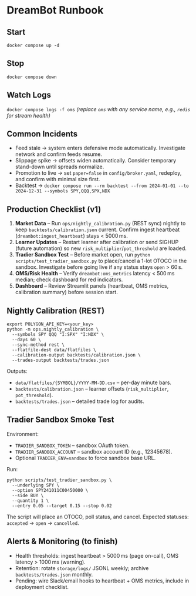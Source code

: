 # DreamBot Runbook

## Start
`docker compose up -d`

## Stop
`docker compose down`

## Watch Logs
`docker compose logs -f oms` *(replace `oms` with any service name, e.g., `redis` for stream health)*

## Common Incidents
- Feed stale → system enters defensive mode automatically. Investigate network and confirm feeds resume.
- Slippage spike → offsets widen automatically. Consider temporary stand-down until spreads normalize.
- Promotion to live → set `paper=false` in `config/broker.yaml`, redeploy, and confirm with minimal size first.
- Backtest → `docker compose run --rm backtest --from 2024-01-01 --to 2024-12-31 --symbols SPY,QQQ,SPX,NDX`

## Production Checklist (v1)
1. **Market Data** – Run `ops/nightly_calibration.py` (REST sync) nightly to keep `backtests/calibration.json` current. Confirm ingest heartbeat (`dreambot:ingest_heartbeat`) stays < 5000 ms.
2. **Learner Updates** – Restart learner after calibration or send SIGHUP (future automation) so new `risk_multiplier`/`pot_threshold` are loaded.
3. **Tradier Sandbox Test** – Before market open, run `python scripts/test_tradier_sandbox.py` to place/cancel a 1-lot OTOCO in the sandbox. Investigate before going live if any status stays `open` > 60 s.
4. **OMS/Risk Health** – Verify `dreambot:oms_metrics` latency < 500 ms median; check dashboard for red indicators.
5. **Dashboard** – Review Streamlit panels (heartbeat, OMS metrics, calibration summary) before session start.

## Nightly Calibration (REST)
```
export POLYGON_API_KEY=<your_key>
python -m ops.nightly_calibration \
  --symbols SPY QQQ "I:SPX" "I:NDX" \
  --days 60 \
  --sync-method rest \
  --flatfile-dest data/flatfiles \
  --calibration-output backtests/calibration.json \
  --trades-output backtests/trades.json
```
Outputs:
- `data/flatfiles/{SYMBOL}/YYYY-MM-DD.csv` – per-day minute bars.
- `backtests/calibration.json` – learner offsets (`risk_multiplier`, `pot_threshold`).
- `backtests/trades.json` – detailed trade log for audits.

## Tradier Sandbox Smoke Test
Environment:
- `TRADIER_SANDBOX_TOKEN` – sandbox OAuth token.
- `TRADIER_SANDBOX_ACCOUNT` – sandbox account ID (e.g., 12345678).
- Optional `TRADIER_ENV=sandbox` to force sandbox base URL.

Run:
```
python scripts/test_tradier_sandbox.py \
  --underlying SPY \
  --option SPY241011C00450000 \
  --side BUY \
  --quantity 1 \
  --entry 0.05 --target 0.15 --stop 0.02
```
The script will place an OTOCO, poll status, and cancel. Expected statuses: `accepted` → `open` → `cancelled`.

## Alerts & Monitoring (to finish)
- Health thresholds: ingest heartbeat > 5000 ms (page on-call), OMS latency > 1000 ms (warning).
- Retention: rotate `storage/logs/` JSONL weekly; archive `backtests/trades.json` monthly.
- Pending: wire Slack/email hooks to heartbeat + OMS metrics, include in deployment checklist.
